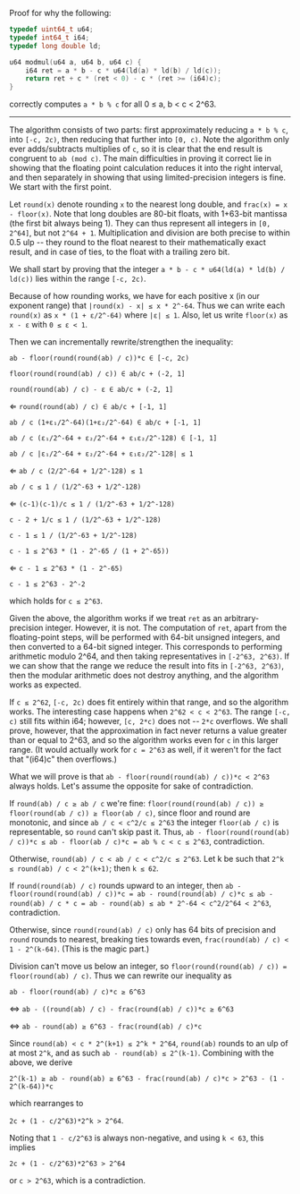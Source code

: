 Proof for why the following:

```cpp
typedef uint64_t u64;
typedef int64_t i64;
typedef long double ld;

u64 modmul(u64 a, u64 b, u64 c) {
    i64 ret = a * b - c * u64(ld(a) * ld(b) / ld(c));
    return ret + c * (ret < 0) - c * (ret >= (i64)c);
}
```

correctly computes `a * b % c` for all 0 ≤ a, b < c < 2^63.

---


The algorithm consists of two parts: first approximately reducing `a * b % c`, into `[-c, 2c)`,
then reducing that further into `[0, c)`. Note the algorithm only ever adds/subtracts multiplies
of `c`, so it is clear that the end result is congruent to `ab (mod c)`. The main difficulties
in proving it correct lie in showing that the floating point calculation reduces it into
the right interval, and then separately in showing that using limited-precision integers is fine.
We start with the first point.


Let `round(x)` denote rounding `x` to the nearest long double, and `frac(x) = x - floor(x)`.
Note that long doubles are 80-bit floats, with 1+63-bit mantissa (the first bit always being 1).
They can thus represent all integers in `[0, 2^64]`, but not `2^64 + 1`.
Multiplication and division are both precise to within 0.5 ulp -- they round to the float
nearest to their mathematically exact result, and in case of ties, to the float with a trailing zero bit.


We shall start by proving that the integer `a * b - c * u64(ld(a) * ld(b) / ld(c))` lies within the range `[-c, 2c)`.

Because of how rounding works, we have for each positive x (in our exponent range) that `|round(x) - x| ≤ x * 2^-64`.
Thus we can write each `round(x)` as `x * (1 + ε/2^-64)` where `|ε| ≤ 1`.
Also, let us write `floor(x)` as `x - ε` with `0 ≤ ε < 1`.

Then we can incrementally rewrite/strengthen the inequality:

`ab - floor(round(round(ab) / c))*c ∈ [-c, 2c)`

`floor(round(round(ab) / c)) ∈ ab/c + (-2, 1]`

`round(round(ab) / c) - ε ∈ ab/c + (-2, 1]`

⇐ `round(round(ab) / c) ∈ ab/c + [-1, 1]`

`ab / c (1+ε₁/2^-64)(1+ε₂/2^-64) ∈ ab/c + [-1, 1]`

`ab / c (ε₁/2^-64 + ε₂/2^-64 + ε₁ε₂/2^-128) ∈ [-1, 1]`

`ab / c |ε₁/2^-64 + ε₂/2^-64 + ε₁ε₂/2^-128| ≤ 1`

⇐ `ab / c (2/2^-64 + 1/2^-128) ≤ 1`

`ab / c ≤ 1 / (1/2^-63 + 1/2^-128)`

⇐ `(c-1)(c-1)/c ≤ 1 / (1/2^-63 + 1/2^-128)`

`c - 2 + 1/c ≤ 1 / (1/2^-63 + 1/2^-128)`

`c - 1 ≤ 1 / (1/2^-63 + 1/2^-128)`

`c - 1 ≤ 2^63 * (1 - 2^-65 / (1 + 2^-65))`

⇐ `c - 1 ≤ 2^63 * (1 - 2^-65)`

`c - 1 ≤ 2^63 - 2^-2`

which holds for `c ≤ 2^63`.


Given the above, the algorithm works if we treat `ret` as an arbitrary-precision integer.
However, it is not. The computation of `ret`, apart from the floating-point steps, will be
performed with 64-bit unsigned integers, and then converted to a 64-bit signed integer.
This corresponds to performing arithmetic modulo 2^64, and then taking representatives
in `[-2^63, 2^63)`. If we can show that the range we reduce the result into fits in
`[-2^63, 2^63)`, then the modular arithmetic does not destroy anything, and the algorithm
works as expected.

If `c ≤ 2^62`, `[-c, 2c)` does fit entirely within that range, and so the algorithm works.
The interesting case happens when `2^62 < c < 2^63`. The range `[-c, c)` still fits within
i64; however, `[c, 2*c)` does not -- `2*c` overflows. We shall prove, however, that
the approximation in fact never returns a value greater than or equal to 2^63, and so
the algorithm works even for `c` in this larger range. (It would actually work for `c = 2^63`
as well, if it weren't for the fact that "(i64)c" then overflows.)


What we will prove is that `ab - floor(round(round(ab) / c))*c < 2^63` always holds.
Let's assume the opposite for sake of contradiction.

If `round(ab) / c ≥ ab / c` we're fine:
`floor(round(round(ab) / c)) ≥ floor(round(ab / c)) ≥ floor(ab / c)`, since floor and round
are monotonic, and since `ab / c < c^2/c ≤ 2^63` the integer `floor(ab / c)` is
representable, so `round` can't skip past it. Thus,
`ab - floor(round(round(ab) / c))*c ≤ ab - floor(ab / c)*c = ab % c < c ≤ 2^63`, contradiction.

Otherwise, `round(ab) / c < ab / c < c^2/c ≤ 2^63`.
Let k be such that `2^k ≤ round(ab) / c < 2^(k+1)`; then `k ≤ 62`.

If `round(round(ab) / c)` rounds upward to an integer, then
`ab - floor(round(round(ab) / c))*c =
ab - round(round(ab) / c)*c ≤
ab - round(ab) / c * c =
ab - round(ab) ≤
ab * 2^-64 < c^2/2^64 < 2^63`, contradiction.

Otherwise, since `round(round(ab) / c)` only has 64 bits of precision and `round`
rounds to nearest, breaking ties towards even, `frac(round(ab) / c) < 1 - 2^(k-64)`.
(This is the magic part.)

Division can't move us below an integer, so `floor(round(round(ab) / c)) = floor(round(ab) / c)`.
Thus we can rewrite our inequality as

`ab - floor(round(ab) / c)*c ≥ 6^63`

⇔ `ab - ((round(ab) / c) - frac(round(ab) / c))*c ≥ 6^63`

⇔ `ab - round(ab) ≥ 6^63 - frac(round(ab) / c)*c`

Since `round(ab) < c * 2^(k+1) ≤ 2^k * 2^64`, `round(ab)` rounds to an ulp of at most `2^k`,
and as such `ab - round(ab) ≤ 2^(k-1)`. Combining with the above, we derive

`2^(k-1) ≥ ab - round(ab) ≥ 6^63 - frac(round(ab) / c)*c > 2^63 - (1 - 2^(k-64))*c`

which rearranges to

`2c + (1 - c/2^63)*2^k > 2^64`.

Noting that `1 - c/2^63` is always non-negative, and using `k < 63`, this implies

`2c + (1 - c/2^63)*2^63 > 2^64`

or `c > 2^63`, which is a contradiction.

